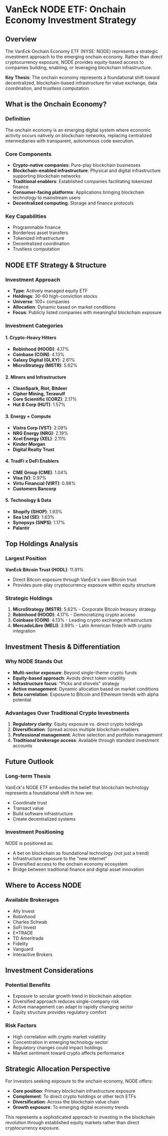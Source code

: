 # VanEck NODE ETF: Onchain Economy Investment Strategy

## Overview
The VanEck Onchain Economy ETF (NYSE: NODE) represents a strategic investment approach to the emerging onchain economy. Rather than direct cryptocurrency exposure, NODE provides equity-based access to companies building, enabling, or leveraging blockchain infrastructure.

**Key Thesis**: The onchain economy represents a foundational shift toward decentralized, blockchain-based infrastructure for value exchange, data coordination, and trustless computation.

## What is the Onchain Economy?

### Definition
The onchain economy is an emerging digital system where economic activity occurs natively on blockchain networks, replacing centralized intermediaries with transparent, autonomous code execution.

### Core Components
- **Crypto-native companies**: Pure-play blockchain businesses
- **Blockchain-enabled infrastructure**: Physical and digital infrastructure supporting blockchain networks
- **Traditional enablers**: Established companies facilitating tokenized finance
- **Consumer-facing platforms**: Applications bringing blockchain technology to mainstream users
- **Decentralized computing**: Storage and finance protocols

### Key Capabilities
- Programmable finance
- Borderless asset transfers
- Tokenized infrastructure
- Decentralized coordination
- Trustless computation

## NODE ETF Strategy & Structure

### Investment Approach
- **Type**: Actively managed equity ETF
- **Holdings**: 30-60 high-conviction stocks
- **Universe**: 100+ companies
- **Allocation**: Dynamic based on market conditions
- **Focus**: Publicly listed companies with meaningful blockchain exposure

### Investment Categories

#### 1. Crypto-Heavy Hitters
- **Robinhood (HOOD)**: 4.17%
- **Coinbase (COIN)**: 4.13%
- **Galaxy Digital (GLXY)**: 2.61%
- **MicroStrategy (MSTR)**: 5.62%

#### 2. Miners and Infrastructure
- **CleanSpark, Riot, Bitdeer**
- **Cipher Mining, Terawulf**
- **Core Scientific (CORZ)**: 2.17%
- **Hut 8 Corp (HUT)**: 1.57%

#### 3. Energy + Compute
- **Vistra Corp (VST)**: 2.09%
- **NRG Energy (NRG)**: 2.19%
- **Xcel Energy (XEL)**: 2.11%
- **Kinder Morgan**
- **Digital Realty Trust**

#### 4. TradFi x DeFi Enablers
- **CME Group (CME)**: 1.04%
- **Visa (V)**: 0.97%
- **Virtu Financial (VIRT)**: 0.98%
- **Customers Bancorp**

#### 5. Technology & Data
- **Shopify (SHOP)**: 1.93%
- **Sea Ltd (SE)**: 1.63%
- **Synopsys (SNPS)**: 1.17%
- **Palantir**

## Top Holdings Analysis

### Largest Position
**VanEck Bitcoin Trust (HODL)**: 11.91%
- Direct Bitcoin exposure through VanEck's own Bitcoin trust
- Provides pure-play cryptocurrency exposure within equity structure

### Strategic Holdings
1. **MicroStrategy (MSTR)**: 5.62% - Corporate Bitcoin treasury strategy
2. **Robinhood (HOOD)**: 4.17% - Democratizing crypto access
3. **Coinbase (COIN)**: 4.13% - Leading crypto exchange infrastructure
4. **MercadoLibre (MELI)**: 3.99% - Latin American fintech with crypto integration

## Investment Thesis & Differentiation

### Why NODE Stands Out
- **Multi-sector exposure**: Beyond single-theme crypto funds
- **Equity-based approach**: Avoids direct token volatility
- **Infrastructure focus**: "Picks and shovels" strategy
- **Active management**: Dynamic allocation based on market conditions
- **Beta correlation**: Exposure to Bitcoin and Ethereum trends with alpha potential

### Advantages Over Traditional Crypto Investments
1. **Regulatory clarity**: Equity exposure vs. direct crypto holdings
2. **Diversification**: Spread across multiple blockchain enablers
3. **Professional management**: Active selection and portfolio management
4. **Traditional brokerage access**: Available through standard investment accounts

## Future Outlook

### Long-term Thesis
VanEck's NODE ETF embodies the belief that blockchain technology represents a foundational shift in how we:
- Coordinate trust
- Transact value
- Build software infrastructure
- Create decentralized systems

### Investment Positioning
NODE is positioned as:
- A bet on blockchain as foundational technology (not just a trend)
- Infrastructure exposure to the "new internet"
- Diversified access to the onchain economy ecosystem
- Bridge between traditional finance and digital asset innovation

## Where to Access NODE

### Available Brokerages
- Ally Invest
- Robinhood
- Charles Schwab
- SoFi Invest
- E*TRADE
- TD Ameritrade
- Fidelity
- Vanguard
- Interactive Brokers

## Investment Considerations

### Potential Benefits
- Exposure to secular growth trend in blockchain adoption
- Diversified approach reduces single-company risk
- Active management can adapt to rapidly changing sector
- Equity structure provides regulatory comfort

### Risk Factors
- High correlation with crypto market volatility
- Concentration in emerging technology sector
- Regulatory changes could impact holdings
- Market sentiment toward crypto affects performance

## Strategic Allocation Perspective

For investors seeking exposure to the onchain economy, NODE offers:
- **Core position**: Primary blockchain infrastructure exposure
- **Complement**: To direct crypto holdings or other tech ETFs
- **Diversification**: Across the blockchain value chain
- **Growth exposure**: To emerging digital economy trends

This represents a sophisticated approach to investing in the blockchain revolution through established equity markets rather than direct cryptocurrency exposure. 